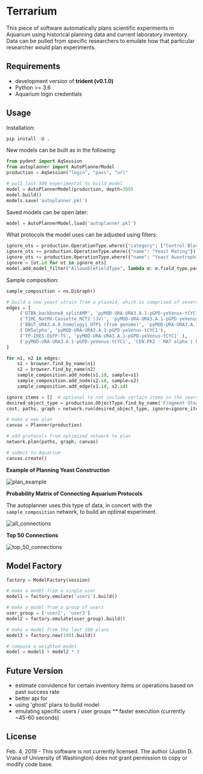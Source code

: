 # Terrarium

This piece of software automatically plans scientific experiments in Aquarium using historical
planning data and current laboratory inventory. Data can be pulled from specific researchers
to emulate how that particular researcher would plan experiments.

## Requirements

* development version of **trident (v0.1.0)**
* Python >= 3.6
* Aquarium login credentials

## Usage

Installation:

```python
pip install -U .
```

New models can be built as in the following:

```python
from pydent import AqSession
from autoplanner import AutoPlannerModel
production = AqSession("login", "pass", "url"

# pull last 300 experimental to build model
model = AutoPlannerModel(production, depth=300)
model.build()
models.save('autoplanner.pkl')
```

Saved models can be open later:

```python
model = AutoPlannerModel.load('autoplanner.pkl')
```

What protocols the model uses can be adjusted using filters:

```python
ignore_ots = production.OperationType.where({"category": ["Control Blocks", "Library Cloning"], "deployed": True})
ignore_ots += production.OperationType.where({"name": "Yeast Mating"})
ignore_ots += production.OperationType.where({"name": "Yeast Auxotrophic Plate Mating"})
ignore = [ot.id for ot in ignore_ots]
model.add_model_filter("AllowableFieldType", lambda m: m.field_type.parent_id in ignore)
```

Sample composition:

```python
sample_composition = nx.DiGraph()

# build a new yeast strain from a plasmid, which is comprised of several fragments
edges = [
     ('DTBA_backboneA_splitAMP', 'pyMOD-URA-URA3.A.1-pGPD-yeVenus-tCYC1'),
     ('T1MC_NatMX-Cassette_MCT2 (JV)', 'pyMOD-URA-URA3.A.1-pGPD-yeVenus-tCYC1'),
     ('BBUT_URA3.A.0_homology1_UTP1 (from genome)', 'pyMOD-URA-URA3.A.1-pGPD-yeVenus-tCYC1'),
     ('DH5alpha', 'pyMOD-URA-URA3.A.1-pGPD-yeVenus-tCYC1'),
     ('TP-IRES-EGFP-TS', 'pyMOD-URA-URA3.A.1-pGPD-yeVenus-tCYC1' ),
     ('pyMOD-URA-URA3.A.1-pGPD-yeVenus-tCYC1', 'CEN.PK2 - MAT alpha | his-pGRR-W5-W8-RGR-W36'),
]

for n1, n2 in edges:
    s1 = browser.find_by_name(n1)
    s2 = browser.find_by_name(n2)
    sample_composition.add_node(s1.id, sample=s1)
    sample_composition.add_node(s2.id, sample=s2)
    sample_composition.add_edge(s1.id, s2.id)
```

```python
ignore_items = []  # optional to not include certain items in the search.
desired_object_type = production.ObjectType.find_by_name('Fragment Stock')
cost, paths, graph = network.run(desired_object_type, ignore=ignore_items)
```

```python
# make a new plan
canvas = Planner(production)

# add protocols from optimized network to plan
network.plan(paths, graph, canvas)

# submit to Aquarium
canvas.create()
```

**Example of Planning Yeast Construction**

![plan_example](assets/images/plan_example0.png)

**Probability Matrix of Connecting Aquarium Protocols**

The autoplanner uses this type of data, in concert with the `sample_composition` network,
to build an optimal experiment.

![all_connections](assets/images/all_op_types.png)

**Top 50 Connections**

![top_50_connections](assets/images/top_50_optypes.png)

## Model Factory

```python
factory = ModelFactory(session)

# make a model from a single user
model1 = factory.emulate('user1').build()

# make a model from a group of users
user_group = ['user2', 'user3']
model2 = factory.emulate(user_group).build()

# make a model from the last 100 plans
model3 = factory.new(100).build()

# compose a weighted model
model = model1 + model2 * 3
```

## Future Version

* estimate convidence for certain inventory items or operations based on
past success rate
* better api for
* using 'ghost' plans to build model
* emulating specific users / user groups
** faster execution (currently ~45-60 seconds)

## License

Feb. 4, 2019 - This software is not currently licensed. The author (Justin D. Vrana of University of Washington) does not grant permission to copy or modify code base.
